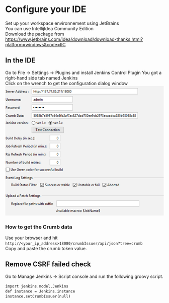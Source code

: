 # Configure your IDE 
Set up your workspace environnement using JetBrains    
You can use IntellijIdea Community Edition     
Download the package from   
https://www.jetbrains.com/idea/download/download-thanks.html?platform=windows&code=IIC
 
## In the IDE 
Go to File -> Settings  -> Plugins 
and install Jenkins Control Plugin 
You got a right-hand side tab named Jenkins   
Click on the wrench to get the configuration dialog window
![Jenkins_config](screenshots/jenkins_config_plugin.png)
### How to get the Crumb data  
Use your browser and hit  
```http://<your_ip_address>18080/crumbIssuer/api/json?tree=crumb```  
Copy and paste the crumb token value.    

## Remove CSRF failed check 
Go to Manage Jenkins -> Script console and run the following groovy script.
```gwt javascript
import jenkins.model.Jenkins
def instance = Jenkins.instance
instance.setCrumbIssuer(null)
```

